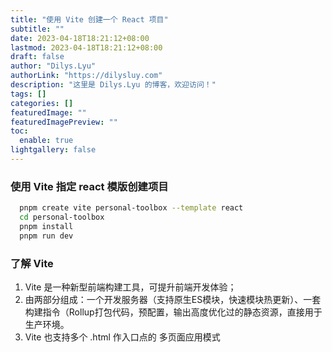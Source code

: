 ```yaml
---
title: "使用 Vite 创建一个 React 项目"
subtitle: ""
date: 2023-04-18T18:21:12+08:00
lastmod: 2023-04-18T18:21:12+08:00
draft: false
author: "Dilys.Lyu"
authorLink: "https://dilysluy.com"
description: "这里是 Dilys.Lyu 的博客，欢迎访问！"
tags: []
categories: []
featuredImage: ""
featuredImagePreview: ""
toc:
  enable: true
lightgallery: false
---
```

### 使用 Vite 指定 react 模版创建项目
```bash
  pnpm create vite personal-toolbox --template react
  cd personal-toolbox
  pnpm install
  pnpm run dev

```
### 了解 Vite
1. Vite 是一种新型前端构建工具，可提升前端开发体验；
2. 由两部分组成：一个开发服务器（支持原生ES模块，快速模块热更新）、一套构建指令（Rollup打包代码，预配置，输出高度优化过的静态资源，直接用于生产环境。
3. Vite 也支持多个 .html 作入口点的 多页面应用模式
